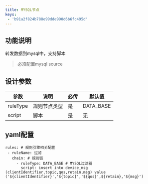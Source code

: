 ```yaml
---
title: MYSQL节点
keys:
 - 'b91a2f824b788e99dde990d6b6fc495d'
---
```


## 功能说明

转发数据到mysql中，支持脚本
> 必须配置mysql source

## 设计参数

|  参数   | 说明  | 必传  |默认值  |
|  ----  | ----  |----  |----  |
| ruleType  | 规则节点类型 |是 |DATA_BASE  |
| script| 脚本 |是 |无  |


## yaml配置

   ```
rules: # 规则引擎相关配置
    - ruleName: 过滤
      chain: # 规则链
        - ruleType: DATA_BASE # MYSQL过滤器
          script: insert into device_msg (clientIdentifier,topic,qos,retain,msg) value ('${clientIdentifier}','${topic}','${qos}',${retain},'${msg}')
   ```

